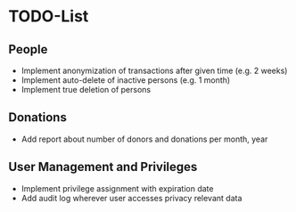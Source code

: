# TODO-List

## People

* Implement anonymization of transactions after given time (e.g. 2 weeks)
* Implement auto-delete of inactive persons (e.g. 1 month)
* Implement true deletion of persons

## Donations

* Add report about number of donors and donations per month, year

## User Management and Privileges

* Implement privilege assignment with expiration date
* Add audit log wherever user accesses privacy relevant data
